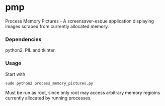 # pmp
Process Memory Pictures - A screensaver-esque application displaying images scraped from currently allocated memory.

### Dependencies
python2, PIL and tkinter.

### Usage
Start with

    sudo python2 process_memory_pictures.py

Must be run as root, since only root may access arbitrary memory regioins currently allocated by running processes.
